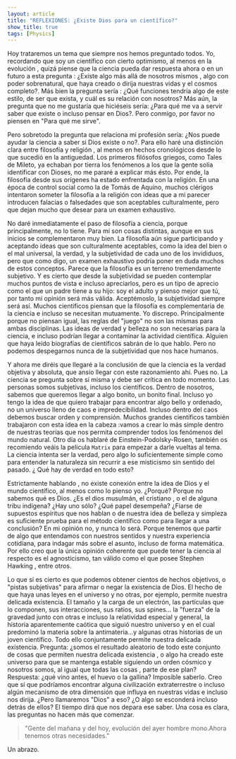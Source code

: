 ```yaml
---
layout: article
title: "REFLEXIONES: ¿Existe Dios para un científico?"
show_title: true
tags: [Physics]
---
```


Hoy trataremos un tema que siempre nos hemos preguntado todos. Yo, recordando que soy un científico con cierto optimismo, al menos en la evolución , quizá piense que la ciencia pueda dar respuesta ahora o en un futuro a esta pregunta : ¿Existe algo más allá de nosotros mismos , algo con poder sobrenatural, que haya creado o dirija nuestras vidas y el cosmos completo?. Más bien la pregunta sería : ¿Qué funciones tendría algo de este estilo, de ser que exista, y cuál es su relación con nosotros? Más aún, la pregunta que no me gustaría que hiciéseis sería: ¿Para qué me va a servir saber que existe o incluso pensar en Dios?. Pero conmigo, por favor no piensen en "Para qué me sirve".

Pero sobretodo la pregunta que relaciona mi profesión sería: ¿Nos puede ayudar la ciencia a saber si Dios existe o no?. Para ello haré una distinción clara entre filosofía y religión , al menos en hechos cronológicos desde lo que sucedió en la antiguedad. Los primeros filósofos griegos, como Tales de Mileto, ya echaban por tierra los fenómenos a los que la gente solía identificar con Dioses, no me pararé a explicar más ésto. Por ende, la filosofía desde sus orígenes ha estado enfrentada con la religión. En una época de control social como la de Tomás de Aquino, muchos clérigos intentaron someter la filosofía a la religión con ideas que a mi parecer introducen falacias o falsedades que son aceptables culturalmente, pero que dejan mucho que desear para un examen exhaustivo.

No daré inmediatamente el paso de filosofía a ciencia, porque principalmente, no lo tiene. Para mí son cosas distintas, aunque en sus inicios se complementaron muy bien. La filosofía aún sigue participando y aceptando ideas que son culturalmente aceptables, como la idea del bien o el mal universal, la verdad, y la subjetividad de cada uno de los invididuos, pero que como digo, un examen exhaustivo podría poner en duda muchos de estos conceptos. Parece que la filosofía es un terreno tremendamente subjetivo. Y es cierto que desde la subjetividad se pueden contemplar muchos puntos de vista e incluso apreciarlos, pero es un tipo de aprecio como el que un padre tiene a su hijo: soy el adulto y pienso mejor que tú, por tanto mi opinión será más válida. Aceptémoslo, la subjetividad siempre será así. Muchos científicos piensan que la filosofía es complementaria de la ciencia e incluso se necesitan mutuamente. Yo discrepo. Principalmente porque no piensan igual, las reglas del "juego" no son las mismas para ambas disciplinas. Las ideas de verdad y belleza no son necesarias para la ciencia, e incluso podrían llegar a contaminar la actividad científica. Alguien que haya leído biografías de científicos sabrán de lo que hablo. Pero no podemos despegarnos nunca de la subjetividad que nos hace humanos.

Y ahora me diréis que llegaré a la conclusión de que la ciencia es la verdad objetiva y absoluta, que ansío llegar con este razonamiento ahí. Pues no. La ciencia se pregunta sobre sí misma y debe ser crítica en todo momento. Las personas somos subjetivas, incluso los científicos. Dentro de nosotros, sabemos que queremos llegar a algo bonito, un bonito final. Incluso yo tengo la idea de que quiero trabajar para encontrar algo bello y ordenado, no un universo lleno de caos e impredecibilidad. Incluso dentro del caos debemos buscar orden y comprensión. Muchos grandes científicos también trabajaron con esta idea en la cabeza :vamos a crear lo más simple dentro de nuestras teorías que nos permita comprender todos los fenómenos del mundo natural. Otro día os hablaré de Einstein-Podolsky-Rosen, también os recomiendo veáis la película `Matrix` para empezar a darle vueltas al tema. La ciencia intenta ser la verdad, pero algo lo suficientemente simple como para entender la naturaleza sin recurrir a ese misticismo sin sentido del pasado. ¿ Qué hay de verdad en todo esto?

Estrictamente hablando , no existe conexión entre la idea de Dios y el mundo científico, al menos como lo pienso yo. ¿Porqué? Porque no sabemos qué es Dios. ¿Es el dios musulmán, el cristiano , o el de alguna tribu indígena? ¿Hay uno sólo? ¿Qué papel desempeña? ¿Fiarse de supuestos espíritus que nos hablan o de nuestra idea de belleza y simpleza es suficiente prueba para el método científico como para llegar a una conclusión? En mi opinión no, y nunca lo será. Porque tenemos que partir de algo que entendamos con nuestros sentidos y nuestra experiencia cotidiana, para indagar más sobre el asunto, incluso de forma matemática. Por ello creo que la única opinión coherente que puede tener la ciencia al respecto es el agnosticismo, tan válido como el que posee Stephen Hawking , entre otros.

Lo que sí es cierto es que podemos obtener cientos de hechos objetivos, o "pistas subjetivas" para afirmar o negar la existencia de Dios. El hecho de que haya unas leyes en el universo y no otras, por ejemplo, permite nuestra delicada existencia. El tamaño y la carga de un electrón, las partículas que lo componen, sus interacciones, sus ratios, sus spines... la "fuerza" de la gravedad junto con otras e incluso la relatividad especial y general, la historia aparentemente caótica que siguió nuestro universo y en el cual predominó la materia sobre la antimateria...y algunas otras historias de un joven científico. Todo ello conjuntamente permite nuestra delicada existencia. Pregunta: ¿somos el resultado aleatorio de todo este conjunto de cosas que permiten nuestra delicada existencia , o algo ha creado este universo para que se mantenga estable siguiendo un orden cósmico y nosotros somos, al igual que todas las cosas , parte de ese plan? Respuesta: ¿qué vino antes, el huevo o la gallina? Imposible saberlo. Creo que sí que podríamos encontrar alguna civilización extraterrestre o incluso algún mecanismo de otra dimensión que influya en nuestras vidas e incluso nos dirija. ¿Pero llamaremos "Dios" a eso? ¿O algo se esconderá incluso detrás de ellos? El tiempo dirá que nos depara ese saber. Una cosa es clara, las preguntas no hacen más que comenzar.

> "Gente del mañana y del hoy, evolución del ayer hombre mono.Ahora tenemos otras necesidades."

Un abrazo.
